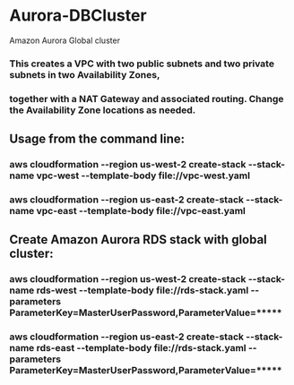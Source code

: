 # Aurora-DBCluster
Amazon Aurora Global cluster


### This creates a VPC with two public subnets and two private subnets in two Availability Zones, 
### together with a NAT Gateway and associated routing. Change the Availability Zone locations as needed.
 
## Usage from the command line:

###   aws cloudformation --region us-west-2 create-stack --stack-name vpc-west --template-body file://vpc-west.yaml

###   aws cloudformation --region us-east-2 create-stack --stack-name vpc-east --template-body file://vpc-east.yaml

## Create Amazon Aurora RDS stack with global cluster:
###   aws cloudformation --region us-west-2 create-stack --stack-name rds-west --template-body file://rds-stack.yaml --parameters ParameterKey=MasterUserPassword,ParameterValue=*****

###   aws cloudformation --region us-east-2 create-stack --stack-name rds-east --template-body file://rds-stack.yaml --parameters ParameterKey=MasterUserPassword,ParameterValue=*****



